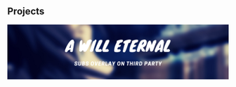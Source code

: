 ## Projects

<a href="https://wuzimiko.github.io/subsoverlay/awilleternal/en"> <img src="images/AWEBanner.png"> </a>
